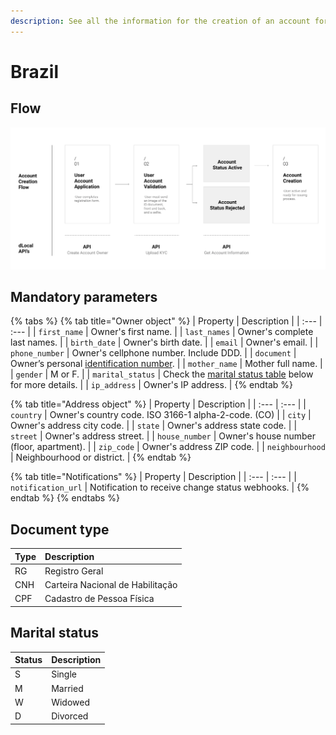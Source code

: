 ```yaml
---
description: See all the information for the creation of an account for Brazil.
---
```


# Brazil

## Flow

![Flow for creation of Brazilian accounts.](../../../../.gitbook/assets/image%20%2833%29.png)

## Mandatory parameters

{% tabs %}
{% tab title="Owner object" %}
| Property | Description |
| :--- | :--- |
| `first_name` | Owner's first name.  |
| `last_names` | Owner's complete last names. |
| `birth_date` | Owner's birth date.  |
| `email` | Owner's email. |
| `phone_number` | Owner's cellphone number. Include DDD. |
| `document` | Owner’s personal [identification number](brazil.md#document-type).  |
| `mother_name` | Mother full name.  |
| `gender` | M or F. |
| `marital_status` | Check the [marital status table](brazil.md#marital-status) below for more details. |
| `ip_address` | Owner's IP address. |
{% endtab %}

{% tab title="Address object" %}
| Property | Description |
| :--- | :--- |
| `country` | Owner's country code. ISO 3166-1 alpha-2-code. \(CO\) |
| `city` | Owner's address city code.  |
| `state` | Owner's address state code. |
| `street` | Owner's address street. |
| `house_number` | Owner's house number \(floor, apartment\). |
| `zip_code` | Owner's address ZIP code. |
| `neighbourhood` | Neighbourhood or district. |
{% endtab %}

{% tab title="Notifications" %}
| Property | Description |
| :--- | :--- |
| `notification_url` | Notification to receive change status webhooks. |
{% endtab %}
{% endtabs %}

## Document type

| Type | Description |
| :--- | :--- |
| RG | Registro Geral |
| CNH | Carteira Nacional de Habilitação |
| CPF | Cadastro de Pessoa Física |

## Marital status

| Status | Description |
| :--- | :--- |
| S | Single |
| M | Married |
| W | Widowed |
| D | Divorced |

